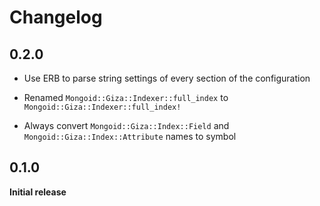 # Changelog

## 0.2.0

* Use ERB to parse string settings of every section of the configuration

* Renamed `Mongoid::Giza::Indexer::full_index` to `Mongoid::Giza::Indexer::full_index!`

* Always convert `Mongoid::Giza::Index::Field` and `Mongoid::Giza::Index::Attribute` names to symbol

## 0.1.0

**Initial release**
